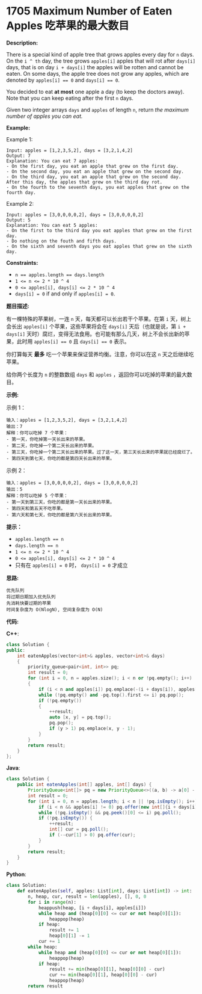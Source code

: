 # 1705 Maximum Number of Eaten Apples 吃苹果的最大数目

__Description:__

There is a special kind of apple tree that grows apples every day for `n` days. On the `i ^ th` day, the tree grows `apples[i]` apples that will rot after `days[i]` days, that is on day `i + days[i]` the apples will be rotten and cannot be eaten. On some days, the apple tree does not grow any apples, which are denoted by `apples[i] == 0` and `days[i] == 0`.

You decided to eat __at most__ one apple a day (to keep the doctors away). Note that you can keep eating after the first `n` days.

Given two integer arrays `days` and `apples` of length `n`, return _the maximum number of apples you can eat._

__Example:__

Example 1:

```text
Input: apples = [1,2,3,5,2], days = [3,2,1,4,2]
Output: 7
Explanation: You can eat 7 apples:
- On the first day, you eat an apple that grew on the first day.
- On the second day, you eat an apple that grew on the second day.
- On the third day, you eat an apple that grew on the second day. After this day, the apples that grew on the third day rot.
- On the fourth to the seventh days, you eat apples that grew on the fourth day.
```

Example 2:

```text
Input: apples = [3,0,0,0,0,2], days = [3,0,0,0,0,2]
Output: 5
Explanation: You can eat 5 apples:
- On the first to the third day you eat apples that grew on the first day.
- Do nothing on the fouth and fifth days.
- On the sixth and seventh days you eat apples that grew on the sixth day.
```

__Constraints:__

- `n == apples.length == days.length`
- `1 <= n <= 2 * 10 ^ 4`
- `0 <= apples[i], days[i] <= 2 * 10 ^ 4`
- `days[i] = 0` if and only if `apples[i] = 0`.

__题目描述:__

有一棵特殊的苹果树，一连 `n` 天，每天都可以长出若干个苹果。在第 `i` 天，树上会长出 `apples[i]` 个苹果，这些苹果将会在 `days[i]` 天后（也就是说，第 `i + days[i]` 天时）腐烂，变得无法食用。也可能有那么几天，树上不会长出新的苹果，此时用 `apples[i] == 0` 且 `days[i] == 0` 表示。

你打算每天 __最多__ 吃一个苹果来保证营养均衡。注意，你可以在这 `n` 天之后继续吃苹果。

给你两个长度为 `n` 的整数数组 `days` 和 `apples` ，返回你可以吃掉的苹果的最大数目。

__示例:__

示例 1：

```text
输入：apples = [1,2,3,5,2], days = [3,2,1,4,2]
输出：7
解释：你可以吃掉 7 个苹果：
- 第一天，你吃掉第一天长出来的苹果。
- 第二天，你吃掉一个第二天长出来的苹果。
- 第三天，你吃掉一个第二天长出来的苹果。过了这一天，第三天长出来的苹果就已经腐烂了。
- 第四天到第七天，你吃的都是第四天长出来的苹果。
```

示例 2：

```text
输入：apples = [3,0,0,0,0,2], days = [3,0,0,0,0,2]
输出：5
解释：你可以吃掉 5 个苹果：
- 第一天到第三天，你吃的都是第一天长出来的苹果。
- 第四天和第五天不吃苹果。
- 第六天和第七天，你吃的都是第六天长出来的苹果。
```

__提示：__

- `apples.length == n`
- `days.length == n`
- `1 <= n <= 2 * 10 ^ 4`
- `0 <= apples[i], days[i] <= 2 * 10 ^ 4`
- 只有在 `apples[i] = 0` 时， `days[i] = 0` 才成立

__思路:__

```text
优先队列
将过期日期加入优先队列
先消耗快要过期的苹果
时间复杂度为 O(NlogN), 空间复杂度为 O(N)
```

__代码:__

__C++__:

```C++
class Solution {
public:
    int eatenApples(vector<int>& apples, vector<int>& days) 
    {
        priority_queue<pair<int, int>> pq;
        int result = 0;
        for (int i = 0, n = apples.size(); i < n or !pq.empty(); i++) 
        {
            if (i < n and apples[i]) pq.emplace(-(i + days[i]), apples[i]);
            while (!pq.empty() and -pq.top().first <= i) pq.pop();
            if (!pq.empty()) 
            {
                ++result;
                auto [x, y] = pq.top();
                pq.pop();
                if (y > 1) pq.emplace(x, y - 1);
            }
        }
        return result;
    }
};
```

__Java__:

```Java
class Solution {
    public int eatenApples(int[] apples, int[] days) {
        PriorityQueue<int[]> pq = new PriorityQueue<>((a, b) -> a[0] - b[0]);
        int result = 0;
        for (int i = 0, n = apples.length; i < n || !pq.isEmpty(); i++) {
            if (i < n && apples[i] != 0) pq.offer(new int[]{i + days[i], apples[i]});
            while (!pq.isEmpty() && pq.peek()[0] <= i) pq.poll();
            if (!pq.isEmpty()) {
                ++result;
                int[] cur = pq.poll();
                if (--cur[1] > 0) pq.offer(cur);
            }
        }
        return result;
    }
}
```

__Python__:

```Python
class Solution:
    def eatenApples(self, apples: List[int], days: List[int]) -> int:
        n, heap, cur, result = len(apples), [], 0, 0
        for i in range(n):
            heappush(heap, [i + days[i], apples[i]])
            while heap and (heap[0][0] <= cur or not heap[0][1]):
                heappop(heap)
            if heap:
                result += 1
                heap[0][1] -= 1
            cur += 1
        while heap:
            while heap and (heap[0][0] <= cur or not heap[0][1]):
                heappop(heap)
            if heap:
                result += min(heap[0][1], heap[0][0] - cur)
                cur += min(heap[0][1], heap[0][0] - cur)
                heappop(heap)
        return result
```
